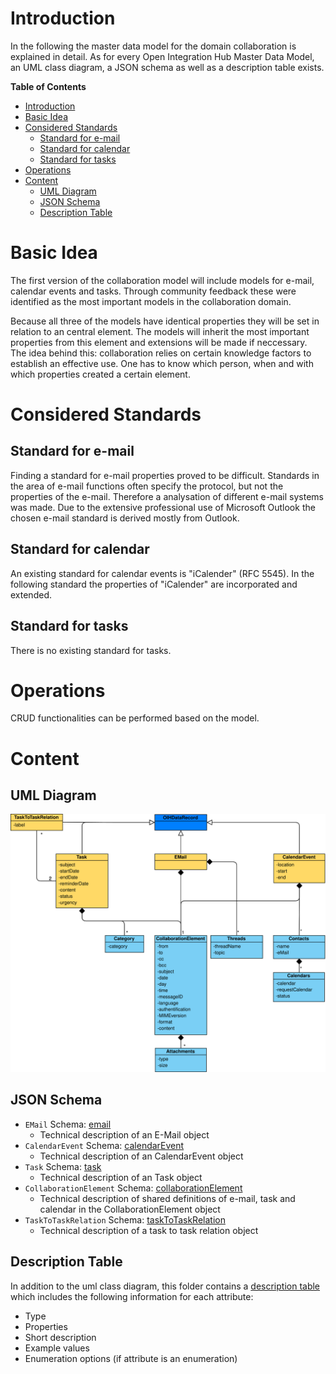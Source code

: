# Introduction

In the following the master data model for the domain collaboration is explained in detail. As for every Open Integration Hub Master Data Model, an UML class diagram, a JSON schema as well as a description table exists.

**Table of Contents**

<!-- TOC depthFrom:1 depthTo:6 withLinks:1 updateOnSave:1 orderedList:0 -->

- [Introduction](#introduction)
- [Basic Idea](#basic-idea)
- [Considered Standards](#considered-standards)
	- [Standard for e-mail](#standard-for-e-mail)
	- [Standard for calendar](#standard-for-calendar)
	- [Standard for tasks](#standard-for-tasks) 
- [Operations](#operations)
- [Content](#content)
	- [UML Diagram](#uml-diagram)
	- [JSON Schema](#json-schema)
	- [Description Table](#description-table)

<!-- /TOC -->

# Basic Idea
The first version of the collaboration model will include models for e-mail, calendar events and tasks.
Through community feedback these were identified as the most important models in the collaboration domain.

Because all three of the models have identical properties they will be set in relation to an central element.
The models will inherit the most important properties from this element and extensions will be made if neccessary.
The idea behind this: collaboration relies on certain knowledge factors to establish an effective use. One has to know which person, when and with which properties created a certain element.

# Considered Standards

## Standard for e-mail
Finding a standard for e-mail properties proved to be difficult. Standards in the area of e-mail functions often specify the protocol, but not the properties of the e-mail. Therefore a analysation of different e-mail systems was made.
Due to the extensive professional use of Microsoft Outlook the chosen e-mail standard is derived mostly from Outlook.

## Standard for calendar
An existing standard for calendar events is "iCalender" (RFC 5545). In the following standard the properties of "iCalender" are incorporated and extended.

## Standard for tasks
There is no existing standard for tasks.

# Operations
CRUD functionalities can be performed based on the model.

# Content

## UML Diagram

![UML Draft OIH Master Data Model Collaboration](Assets/OIHDataModelCollaboration.svg)

## JSON Schema

- `EMail` Schema: [email](../../src/main/schema/collaboration/email.json)
  - Technical description of an E-Mail object
- `CalendarEvent` Schema: [calendarEvent](../../src/main/schema/collaboration/calendarevent.json)
  - Technical description of an CalendarEvent object
- `Task` Schema: [task](../../src/main/schema/collaboration/task.json)
  - Technical description of an Task object
- `CollaborationElement` Schema: [collaborationElement](../../src/main/schema/collaboration/collaborationelement.json)
  - Technical description of shared definitions of e-mail, task and calendar in the CollaborationElement object
- `TaskToTaskRelation` Schema: [taskToTaskRelation](../../src/main/schema/collaboration/taskToTaskRelation.json)
  - Technical description of a task to task relation object

## Description Table

In addition to the uml class diagram, this folder contains a [description table](CollaborationModelDescription.md) which includes the following information for each attribute:
- Type
- Properties
- Short description
- Example values
- Enumeration options (if attribute is an enumeration)
